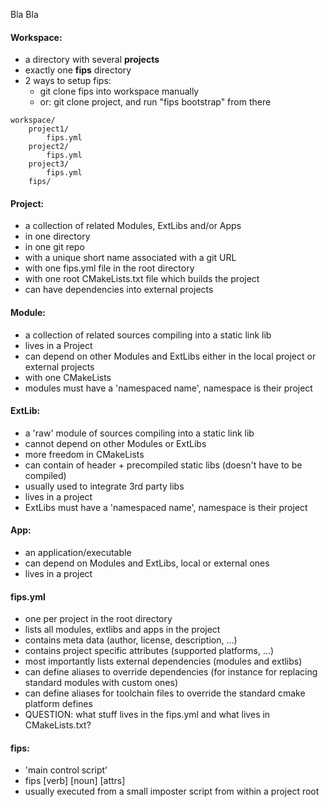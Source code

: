Bla Bla

#### Workspace:

- a directory with several **projects**
- exactly one **fips** directory
- 2 ways to setup fips:
    - git clone fips into workspace manually
    - or: git clone project, and run "fips bootstrap" from there
    
```
workspace/
    project1/
        fips.yml
    project2/
        fips.yml
    project3/
        fips.yml
    fips/
```

#### Project:
- a collection of related Modules, ExtLibs and/or Apps
- in one directory
- in one git repo
- with a unique short name associated with a git URL
- with one fips.yml file in the root directory 
- with one root CMakeLists.txt file which builds the project
- can have dependencies into external projects

#### Module:
- a collection of related sources compiling into a static link lib
- lives in a Project
- can depend on other Modules and ExtLibs either in the local project or external projects
- with one CMakeLists
- modules must have a 'namespaced name', namespace is their project

#### ExtLib:
- a 'raw' module of sources compiling into a static link lib
- cannot depend on other Modules or ExtLibs
- more freedom in CMakeLists
- can contain of header + precompiled static libs (doesn't have to be compiled)
- usually used to integrate 3rd party libs
- lives in a project
- ExtLibs must have a 'namespaced name', namespace is their  project

#### App:
- an application/executable
- can depend on Modules and ExtLibs, local or external ones
- lives in a project

#### fips.yml
- one per project in the root directory
- lists all modules, extlibs and apps in the project
- contains meta data (author, license, description, ...)
- contains project specific attributes (supported platforms, ...)
- most importantly lists external dependencies (modules and extlibs)
- can define aliases to override dependencies (for instance for 
  replacing standard modules with custom ones)
- can define aliases for toolchain files to override the standard
  cmake platform defines
- QUESTION: what stuff lives in the fips.yml and what lives in CMakeLists.txt?

#### fips:
- 'main control script'
- fips [verb] [noun] [attrs]
- usually executed from a small imposter script from within a project root

      

 
